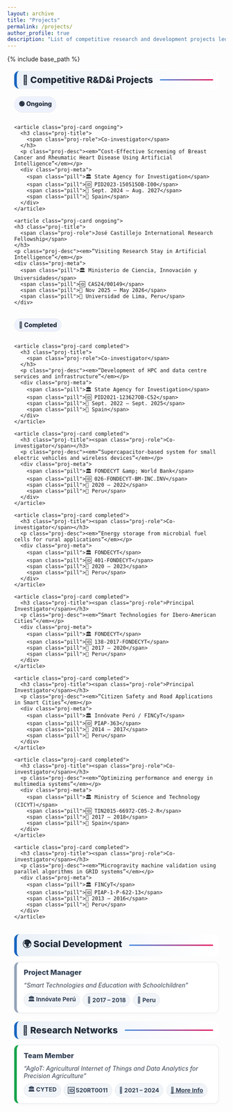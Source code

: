 ```yaml
---
layout: archive
title: "Projects"
permalink: /projects/
author_profile: true
description: "List of competitive research and development projects led or co-led by Manuel Castillo-Cara."
---
```


{% include base_path %}

<!-- ✅ SEO meta -->
<meta name="description" content="Competitive research and development projects led or co-led by Manuel Castillo-Cara (ongoing and completed).">
<meta name="keywords" content="research projects, R&D, grants, FONDECYT, CICYT, Innóvate Perú, UNED, Manuel Castillo-Cara">
<meta name="author" content="Manuel Castillo-Cara">

<!-- Open Graph -->
<meta property="og:type" content="website">
<meta property="og:title" content="Projects — Manuel Castillo-Cara">
<meta property="og:description" content="List of competitive research and development projects led or co-led by Manuel Castillo-Cara.">
<meta property="og:url" content="{{ site.url }}{{ page.url }}">
<meta property="og:image" content="{{ site.url }}/images/profile.jpg">

<!-- Twitter -->
<meta name="twitter:card" content="summary_large_image">
<meta name="twitter:title" content="Projects — Manuel Castillo-Cara">
<meta name="twitter:description" content="Competitive R&D&i projects (ongoing and completed).">
<meta name="twitter:image" content="{{ site.url }}/images/site-card.jpg">

<!-- ✅ Structured Data (Schema.org) -->
<script type="application/ld+json">
{
  "@context": "https://schema.org",
  "@type": "WebPage",
  "name": "Projects",
  "url": "{{ site.url }}{{ page.url }}",
  "description": "Competitive research and development projects led or co-led by Manuel Castillo-Cara.",
  "about": {
    "@type": "Person",
    "name": "Manuel Castillo-Cara",
    "affiliation": { "@type": "Organization", "name": "Universidad Nacional de Educación a Distancia (UNED)" }
  },
  "mainEntity": {
    "@type": "ItemList",
    "name": "Research and Development Projects",
    "itemListOrder": "http://schema.org/ItemListOrderDescending",
    "itemListElement": [
      {
        "@type": "ResearchProject",
        "position": 1,
        "name": "Cost-Effective Screening of Breast Cancer and Rheumatic Heart Disease Using Artificial Intelligence",
        "roleName": "Co-investigator",
        "identifier": "PID2023-150515OB-I00",
        "funder": { "@type": "Organization", "name": "State Agency for Investigation" },
        "startDate": "2024-09",
        "endDate": "2027-08",
        "location": { "@type": "Country", "name": "Spain" },
        "status": "Active"
      },
      {
        "@type": "ResearchProject",
        "position": 2,
        "name": "Development of HPC and data centre services and infrastructure",
        "roleName": "Co-investigator",
        "identifier": "PID2021-123627OB-C52",
        "funder": { "@type": "Organization", "name": "State Agency for Investigation" },
        "startDate": "2022-09",
        "endDate": "2025-09",
        "location": { "@type": "Country", "name": "Spain" },
        "status": "Active"
      },
      {
        "@type": "ResearchProject",
        "position": 3,
        "name": "Supercapacitor-based system for small electric vehicles and wireless devices",
        "roleName": "Co-investigator",
        "identifier": "026-FONDECYT-BM-INC.INV",
        "funder": { "@type": "Organization", "name": "FONDECYT & World Bank" },
        "startDate": "2020",
        "endDate": "2022",
        "location": { "@type": "Country", "name": "Peru" },
        "status": "Completed"
      },
      {
        "@type": "ResearchProject",
        "position": 4,
        "name": "Energy storage from microbial fuel cells for rural applications",
        "roleName": "Co-investigator",
        "identifier": "401-FONDECYT",
        "funder": { "@type": "Organization", "name": "FONDECYT" },
        "startDate": "2020",
        "endDate": "2023",
        "location": { "@type": "Country", "name": "Peru" },
        "status": "Completed"
      },
      {
        "@type": "ResearchProject",
        "position": 5,
        "name": "Smart Technologies for Ibero-American Cities",
        "roleName": "Principal Investigator",
        "identifier": "138-2017-FONDECYT",
        "funder": { "@type": "Organization", "name": "FONDECYT" },
        "startDate": "2017",
        "endDate": "2020",
        "location": { "@type": "Country", "name": "Peru" },
        "status": "Completed"
      },
      {
        "@type": "ResearchProject",
        "position": 6,
        "name": "Citizen Safety and Road Applications in Smart Cities",
        "roleName": "Principal Investigator",
        "identifier": "PIAP-363",
        "funder": { "@type": "Organization", "name": "Innóvate Perú / FINCyT" },
        "startDate": "2014",
        "endDate": "2017",
        "location": { "@type": "Country", "name": "Peru" },
        "status": "Completed"
      },
      {
        "@type": "ResearchProject",
        "position": 7,
        "name": "Optimizing performance and energy in multimedia systems",
        "roleName": "Co-investigator",
        "identifier": "TIN2015-66972-C05-2-R",
        "funder": { "@type": "Organization", "name": "Ministry of Science and Technology (CICYT)" },
        "startDate": "2017",
        "endDate": "2018",
        "location": { "@type": "Country", "name": "Spain" },
        "status": "Completed"
      },
      {
        "@type": "ResearchProject",
        "position": 8,
        "name": "Microgravity machine validation using parallel algorithms in GRID systems",
        "roleName": "Co-investigator",
        "identifier": "PIAP-1-P-622-13",
        "funder": { "@type": "Organization", "name": "FINCyT" },
        "startDate": "2013",
        "endDate": "2016",
        "location": { "@type": "Country", "name": "Peru" },
        "status": "Completed"
      }
    ]
  },
  "breadcrumb": {
    "@type": "BreadcrumbList",
    "itemListElement": [
      { "@type": "ListItem", "position": 1, "name": "Home", "item": "{{ site.url }}/" },
      { "@type": "ListItem", "position": 2, "name": "Projects", "item": "{{ site.url }}{{ page.url }}" }
    ]
  }
}
</script>

<style>
  :root{
    --ink:#1f2937; --muted:#64748b; --bd:#e5e7eb; --soft:#f8fafc;
    --card:#ffffff; --brand:#1565c0; --brand2:#0b67b8; --pill:#eef2ff;
    --ok:#16a34a; --warn:#f59e0b;
  }

  /* Título de sección con barra (igual que About/Publications) */
  .section h2{
    display:flex;align-items:center;gap:.5rem;
    font-size:1.3rem;font-weight:800;color:var(--ink);
    background:linear-gradient(90deg, rgba(21,101,192,.08), #fff);
    border-left:6px solid var(--brand); border-radius:12px;
    padding:.5rem .8rem; margin:1.2rem 0 .8rem;
  }
  .section h2::after{
    content:""; flex:1; height:3px; margin-left:.5rem;
    background:linear-gradient(to right,#4a90e2,#e91e63); border-radius:2px;
  }

  /* Contenedor general */
  .proj-wrap{max-width:1050px;margin:0 auto;padding:0 1rem}

  /* Cabeceras de subsección (Ongoing/Completed/…): pastilla */
  .subhead{
    display:inline-flex;align-items:center;gap:.5rem;
    background:var(--pill); border:1px solid var(--bd);
    color:#1f2937; font-weight:800; padding:.35rem .6rem; border-radius:999px;
    margin:.3rem 0 .8rem;
  }

  /* Rejilla de tarjetas */
  .proj-grid{
    display:grid; gap:.8rem;
    grid-template-columns:repeat(auto-fit,minmax(320px,1fr));
  }

  /* Tarjeta de proyecto */
  .proj-card{
    border:1px solid var(--bd); border-radius:12px; background:var(--card);
    padding:.85rem 1rem; box-shadow:0 2px 10px rgba(0,0,0,.03);
    display:flex; flex-direction:column; gap:.5rem;
  }
  /* Indicador lateral por estado */
  .proj-card.ongoing{border-left:6px solid var(--ok)}
  .proj-card.completed{border-left:6px solid #94a3b8}

  .proj-title{
    margin:0; color:#111827; font-weight:800; line-height:1.25;
    display:flex; gap:.5rem; align-items:flex-start;
  }
  .proj-role{color:#334155; font-weight:800}
  .proj-meta{
    display:flex; flex-wrap:wrap; gap:.4rem; margin-top:.1rem
  }
  .pill{
    display:inline-flex; align-items:center; gap:.35rem;
    font-size:.85rem; font-weight:700; color:#334155;
    background:#f1f5f9; border:1px solid var(--bd); border-radius:999px;
    padding:.18rem .55rem;
    white-space:nowrap;
  }
  .proj-desc{color:#374151; margin:.15rem 0 0}
</style>

<div class="proj-wrap">

  <div class="section"><h2>🚀 Competitive R&amp;D&amp;i Projects</h2></div>

  <div class="subhead">🟢 Ongoing</div>
  <div class="proj-grid">

    <article class="proj-card ongoing">
      <h3 class="proj-title">
        <span class="proj-role">Co-investigator</span>
      </h3>
      <p class="proj-desc"><em>“Cost-Effective Screening of Breast Cancer and Rheumatic Heart Disease Using Artificial Intelligence”</em></p>
      <div class="proj-meta">
        <span class="pill">🏛️ State Agency for Investigation</span>
        <span class="pill">🆔 PID2023-150515OB-I00</span>
        <span class="pill">📅 Sept. 2024 – Aug. 2027</span>
        <span class="pill">📍 Spain</span>
      </div>
    </article>

    <article class="proj-card ongoing">
    <h3 class="proj-title">
      <span class="proj-role">José Castillejo International Research Fellowship</span>
    </h3>
    <p class="proj-desc"><em>“Visiting Research Stay in Artificial Intelligence”</em></p>
    <div class="proj-meta">
      <span class="pill">🏛️ Ministerio de Ciencia, Innovación y Universidades</span>
      <span class="pill">🆔 CAS24/00149</span>
      <span class="pill">📅 Nov 2025 – May 2026</span>
      <span class="pill">📍 Universidad de Lima, Peru</span>
    </div>
  </article>

  </div>

  <div class="subhead" style="margin-top:1rem">🔵 Completed</div>
  <div class="proj-grid">

    <article class="proj-card completed">
      <h3 class="proj-title">
        <span class="proj-role">Co-investigator</span>
      </h3>
      <p class="proj-desc"><em>“Development of HPC and data centre services and infrastructure”</em></p>
      <div class="proj-meta">
        <span class="pill">🏛️ State Agency for Investigation</span>
        <span class="pill">🆔 PID2021-123627OB-C52</span>
        <span class="pill">📅 Sept. 2022 – Sept. 2025</span>
        <span class="pill">📍 Spain</span>
      </div>
    </article>

    <article class="proj-card completed">
      <h3 class="proj-title"><span class="proj-role">Co-investigator</span></h3>
      <p class="proj-desc"><em>“Supercapacitor-based system for small electric vehicles and wireless devices”</em></p>
      <div class="proj-meta">
        <span class="pill">🏛️ FONDECYT &amp; World Bank</span>
        <span class="pill">🆔 026-FONDECYT-BM-INC.INV</span>
        <span class="pill">📅 2020 – 2022</span>
        <span class="pill">📍 Peru</span>
      </div>
    </article>

    <article class="proj-card completed">
      <h3 class="proj-title"><span class="proj-role">Co-investigator</span></h3>
      <p class="proj-desc"><em>“Energy storage from microbial fuel cells for rural applications”</em></p>
      <div class="proj-meta">
        <span class="pill">🏛️ FONDECYT</span>
        <span class="pill">🆔 401-FONDECYT</span>
        <span class="pill">📅 2020 – 2023</span>
        <span class="pill">📍 Peru</span>
      </div>
    </article>

    <article class="proj-card completed">
      <h3 class="proj-title"><span class="proj-role">Principal Investigator</span></h3>
      <p class="proj-desc"><em>“Smart Technologies for Ibero-American Cities”</em></p>
      <div class="proj-meta">
        <span class="pill">🏛️ FONDECYT</span>
        <span class="pill">🆔 138-2017-FONDECYT</span>
        <span class="pill">📅 2017 – 2020</span>
        <span class="pill">📍 Peru</span>
      </div>
    </article>

    <article class="proj-card completed">
      <h3 class="proj-title"><span class="proj-role">Principal Investigator</span></h3>
      <p class="proj-desc"><em>“Citizen Safety and Road Applications in Smart Cities”</em></p>
      <div class="proj-meta">
        <span class="pill">🏛️ Innóvate Perú / FINCyT</span>
        <span class="pill">🆔 PIAP-363</span>
        <span class="pill">📅 2014 – 2017</span>
        <span class="pill">📍 Peru</span>
      </div>
    </article>

    <article class="proj-card completed">
      <h3 class="proj-title"><span class="proj-role">Co-investigator</span></h3>
      <p class="proj-desc"><em>“Optimizing performance and energy in multimedia systems”</em></p>
      <div class="proj-meta">
        <span class="pill">🏛️ Ministry of Science and Technology (CICYT)</span>
        <span class="pill">🆔 TIN2015-66972-C05-2-R</span>
        <span class="pill">📅 2017 – 2018</span>
        <span class="pill">📍 Spain</span>
      </div>
    </article>

    <article class="proj-card completed">
      <h3 class="proj-title"><span class="proj-role">Co-investigator</span></h3>
      <p class="proj-desc"><em>“Microgravity machine validation using parallel algorithms in GRID systems”</em></p>
      <div class="proj-meta">
        <span class="pill">🏛️ FINCyT</span>
        <span class="pill">🆔 PIAP-1-P-622-13</span>
        <span class="pill">📅 2013 – 2016</span>
        <span class="pill">📍 Peru</span>
      </div>
    </article>

  </div>

  <div class="section"><h2>🌍 Social Development</h2></div>
  <div class="proj-grid">
    <article class="proj-card completed">
      <h3 class="proj-title"><span class="proj-role">Project Manager</span></h3>
      <p class="proj-desc"><em>“Smart Technologies and Education with Schoolchildren”</em></p>
      <div class="proj-meta">
        <span class="pill">🏛️ Innóvate Perú</span>
        <span class="pill">📅 2017 – 2018</span>
        <span class="pill">📍 Peru</span>
      </div>
    </article>
  </div>

  <div class="section"><h2>🔗 Research Networks</h2></div>
  <div class="proj-grid">
    <article class="proj-card ongoing">
      <h3 class="proj-title"><span class="proj-role">Team Member</span></h3>
      <p class="proj-desc"><em>“AgIoT: Agricultural Internet of Things and Data Analytics for Precision Agriculture”</em></p>
      <div class="proj-meta">
        <span class="pill">🏛️ CYTED</span>
        <span class="pill">🆔 520RT0011</span>
        <span class="pill">📅 2021 – 2024</span>
        <a class="pill" href="http://www.cyted.org/AgIoT" target="_blank" rel="noopener">🔗 More Info</a>
      </div>
    </article>
  </div>

</div>